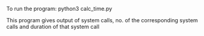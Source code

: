 To run the program: python3 calc_time.py <filename>

This program gives output of system calls, no. of the corresponding system calls and duration of that system call
